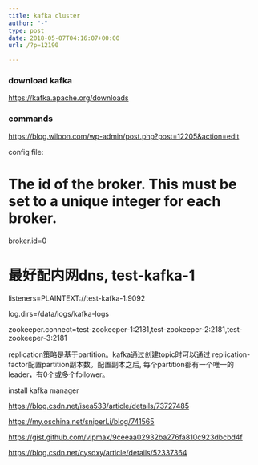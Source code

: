 ```yaml
---
title: kafka cluster
author: "-"
type: post
date: 2018-05-07T04:16:07+00:00
url: /?p=12190

---
```

### download kafka

https://kafka.apache.org/downloads

### commands

<https://blog.wiloon.com/wp-admin/post.php?post=12205&action=edit>

config file:

# The id of the broker. This must be set to a unique integer for each broker.

broker.id=0

# 最好配内网dns, test-kafka-1

listeners=PLAINTEXT://test-kafka-1:9092

log.dirs=/data/logs/kafka-logs
  
zookeeper.connect=test-zookeeper-1:2181,test-zookeeper-2:2181,test-zookeeper-3:2181

replication策略是基于partition。kafka通过创建topic时可以通过 replication-factor配置partition副本数。配置副本之后, 每个partition都有一个唯一的leader，有0个或多个follower。

install kafka manager
  
https://blog.csdn.net/isea533/article/details/73727485
  
https://my.oschina.net/sniperLi/blog/741565
  
https://gist.github.com/vipmax/9ceeaa02932ba276fa810c923dbcbd4f
  
https://blog.csdn.net/cysdxy/article/details/52337364